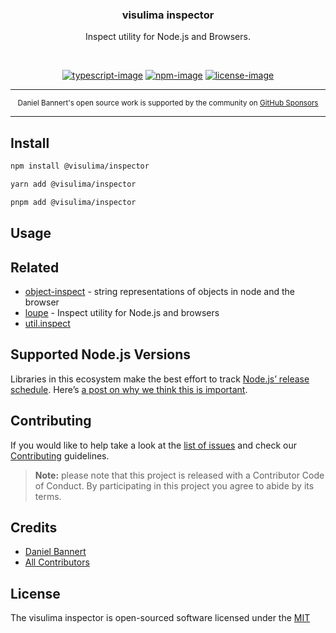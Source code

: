 <div align="center">
  <h3>visulima inspector</h3>
  <p>
  Inspect utility for Node.js and Browsers.
  </p>
</div>

<br />

<div align="center">

[![typescript-image]][typescript-url] [![npm-image]][npm-url] [![license-image]][license-url]

</div>

---

<div align="center">
    <p>
        <sup>
            Daniel Bannert's open source work is supported by the community on <a href="https://github.com/sponsors/prisis">GitHub Sponsors</a>
        </sup>
    </p>
</div>

---

## Install

```sh
npm install @visulima/inspector
```

```sh
yarn add @visulima/inspector
```

```sh
pnpm add @visulima/inspector
```

## Usage

## Related

-   [object-inspect](https://github.com/inspect-js/object-inspect) - string representations of objects in node and the browser
-   [loupe](https://github.com/chaijs/loupe) - Inspect utility for Node.js and browsers
-   [util.inspect](https://nodejs.org/api/util.html#util_util_inspect_object_options)

## Supported Node.js Versions

Libraries in this ecosystem make the best effort to track [Node.js’ release schedule](https://github.com/nodejs/release#release-schedule).
Here’s [a post on why we think this is important](https://medium.com/the-node-js-collection/maintainers-should-consider-following-node-js-release-schedule-ab08ed4de71a).

## Contributing

If you would like to help take a look at the [list of issues](https://github.com/visulima/visulima/issues) and check our [Contributing](.github/CONTRIBUTING.md) guidelines.

> **Note:** please note that this project is released with a Contributor Code of Conduct. By participating in this project you agree to abide by its terms.

## Credits

-   [Daniel Bannert](https://github.com/prisis)
-   [All Contributors](https://github.com/visulima/visulima/graphs/contributors)

## License

The visulima inspector is open-sourced software licensed under the [MIT][license-url]

[typescript-image]: https://img.shields.io/badge/Typescript-294E80.svg?style=for-the-badge&logo=typescript
[typescript-url]: "typescript"
[license-image]: https://img.shields.io/npm/l/@visulima/inspector?color=blueviolet&style=for-the-badge
[license-url]: LICENSE.md "license"
[npm-image]: https://img.shields.io/npm/v/@visulima/inspector/latest.svg?style=for-the-badge&logo=npm
[npm-url]: https://www.npmjs.com/package/@visulima/inspector/v/latest "npm"

